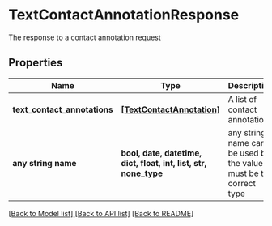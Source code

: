 # TextContactAnnotationResponse

The response to a contact annotation request

## Properties
Name | Type | Description | Notes
------------ | ------------- | ------------- | -------------
**text_contact_annotations** | [**[TextContactAnnotation]**](TextContactAnnotation.md) | A list of contact annotations | 
**any string name** | **bool, date, datetime, dict, float, int, list, str, none_type** | any string name can be used but the value must be the correct type | [optional]

[[Back to Model list]](../README.md#documentation-for-models) [[Back to API list]](../README.md#documentation-for-api-endpoints) [[Back to README]](../README.md)


